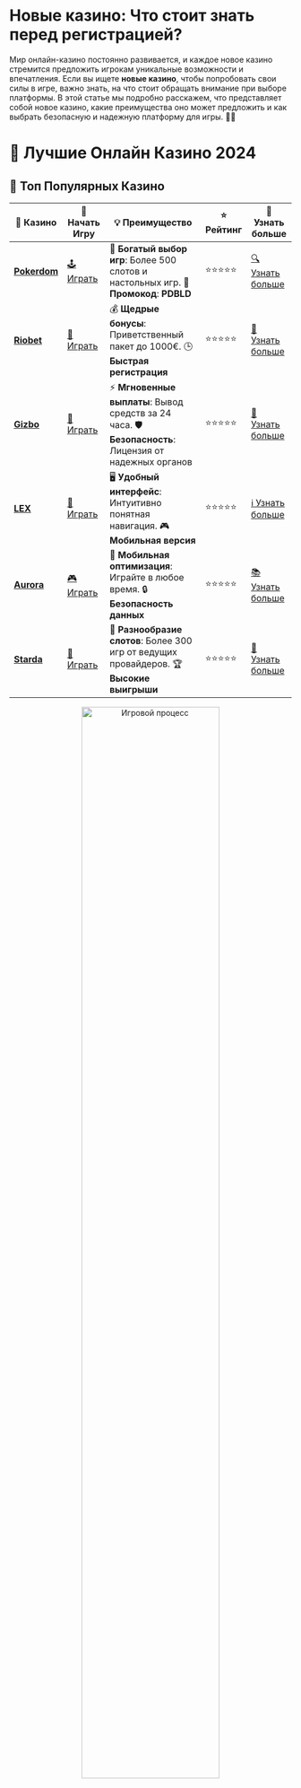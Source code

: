 # **Новые казино: Что стоит знать перед регистрацией?**

Мир онлайн-казино постоянно развивается, и каждое новое казино стремится предложить игрокам уникальные возможности и впечатления. Если вы ищете **новые казино**, чтобы попробовать свои силы в игре, важно знать, на что стоит обращать внимание при выборе платформы. В этой статье мы подробно расскажем, что представляет собой новое казино, какие преимущества оно может предложить и как выбрать безопасную и надежную платформу для игры. 🎰🔥

# 🎰 Лучшие Онлайн Казино 2024

## 🌟 Топ Популярных Казино

| 🎲 **Казино** | 🔗 **Начать Игру** | 💡 **Преимущество** | ⭐ **Рейтинг** | 🔗 **Узнать больше** |
|--------------|---------------------|---------------------|----------------|----------------------|
| [**Pokerdom**](https://brandplay.link/4k77v2yx) | [🕹️ Играть](https://brandplay.link/4k77v2yx) | 🎉 **Богатый выбор игр**: Более 500 слотов и настольных игр. 🎁 **Промокод**: **PDBLD** | ⭐⭐⭐⭐⭐ | [🔍 Узнать больше](https://brandplay.link/4k77v2yx) |
| [**Riobet**](https://brandplay.link/7xBLTPyj) | [🎰 Играть](https://brandplay.link/7xBLTPyj) | 💰 **Щедрые бонусы**: Приветственный пакет до 1000€. 🕒 **Быстрая регистрация** | ⭐⭐⭐⭐⭐ | [📖 Узнать больше](https://brandplay.link/7xBLTPyj) |
| [**Gizbo**](https://brandplay.link/bprXw4YV) | [🎲 Играть](https://brandplay.link/bprXw4YV) | ⚡ **Мгновенные выплаты**: Вывод средств за 24 часа. 🛡️ **Безопасность**: Лицензия от надежных органов | ⭐⭐⭐⭐⭐ | [📝 Узнать больше](https://brandplay.link/bprXw4YV) |
| [**LEX**](https://brandplay.link/zW4hdDFV) | [🤑 Играть](https://brandplay.link/zW4hdDFV) | 🖥️ **Удобный интерфейс**: Интуитивно понятная навигация. 🎮 **Мобильная версия** | ⭐⭐⭐⭐⭐ | [ℹ️ Узнать больше](https://brandplay.link/zW4hdDFV) |
| [**Aurora**](https://10trafic-stat2.com/click/668546556bcc6313411604bd/6766/13032/subaccount) | [🎮 Играть](https://10trafic-stat2.com/click/668546556bcc6313411604bd/6766/13032/subaccount) | 📱 **Мобильная оптимизация**: Играйте в любое время. 🔒 **Безопасность данных** | ⭐⭐⭐⭐⭐ | [📚 Узнать больше](https://10trafic-stat2.com/click/668546556bcc6313411604bd/6766/13032/subaccount) |
| [**Starda**](https://brandplay.link/fB7xwRFL) | [🎯 Играть](https://brandplay.link/fB7xwRFL) | 🎰 **Разнообразие слотов**: Более 300 игр от ведущих провайдеров. 🏆 **Высокие выигрыши** | ⭐⭐⭐⭐⭐ | [🔎 Узнать больше](https://brandplay.link/fB7xwRFL) |

<div align="center">
    <img src="https://i.pinimg.com/originals/87/9e/b9/879eb9354dd0699582408b68f2e253b2.gif" alt="Игровой процесс" width="70%">
</div>

## 💎 Лучшие Бонусы и Акции

| 🎲 **Казино** | 🔗 **Начать Игру** | 💡 **Преимущество** | ⭐ **Рейтинг** | 🔗 **Узнать больше** |
|--------------|---------------------|---------------------|----------------|----------------------|
| [**Kometa**](https://brandplay.link/8ZymQJV8) | [🎰 Играть](https://brandplay.link/8ZymQJV8) | 🎁 **Эксклюзивные бонусы**: Регулярные акции и промо. 🔄 **Программы лояльности** | ⭐⭐⭐⭐☆ | [🔍 Узнать больше](https://brandplay.link/8ZymQJV8) |
| [**R7**](https://brandplay.link/bMd3Yjsw) | [🕹️ Играть](https://brandplay.link/bMd3Yjsw) | 🕒 **Круглосуточная поддержка**: Всегда на связи. 💸 **Высокие лимиты** | ⭐⭐⭐⭐☆ | [📖 Узнать больше](https://brandplay.link/bMd3Yjsw) |
| [**7K**](https://brandplay.link/BvQyFShp) | [🎲 Играть](https://brandplay.link/BvQyFShp) | 🌟 **Эксклюзивные бонусы**: Только для VIP игроков. 🎉 **Сезонные акции** | ⭐⭐⭐⭐☆ | [📝 Узнать больше](https://brandplay.link/BvQyFShp) |
| [**Kent**](https://brandplay.link/Fv2WP3js) | [🤑 Играть](https://brandplay.link/Fv2WP3js) | 📈 **Высокий RTP**: Более 98%. 💼 **Профессиональная поддержка** | ⭐⭐⭐⭐☆ | [ℹ️ Узнать больше](https://brandplay.link/Fv2WP3js) |
| [**1Xslots**](https://brandplay.link/hSB1khtr) | [🎮 Играть](https://brandplay.link/hSB1khtr) | 🎉 **Множество акций**: Еженедельные бонусы и турниры. 🛡️ **Безопасность** | ⭐⭐⭐⭐☆ | [📚 Узнать больше](https://brandplay.link/hSB1khtr) |
| [**Gama**](https://brandplay.link/j6NMKsDz) | [🎯 Играть](https://brandplay.link/j6NMKsDz) | 🔍 **Интуитивный интерфейс**: Легкость использования. 🏅 **Престижные турниры** | ⭐⭐⭐⭐☆ | [🔎 Узнать больше](https://brandplay.link/j6NMKsDz) |

<div align="center">
    <img src="https://i.pinimg.com/originals/87/9e/b9/879eb9354dd0699582408b68f2e253b2.gif" alt="Игровой процесс" width="70%">
</div>

## 🚀 Быстрые Выигрыши и Поддержка

| 🎲 **Казино** | 🔗 **Начать Игру** | 💡 **Преимущество** | ⭐ **Рейтинг** | 🔗 **Узнать больше** |
|--------------|---------------------|---------------------|----------------|----------------------|
| [**Onion**](https://brandplay.link/zBGRVpQ9) | [🎰 Играть](https://brandplay.link/zBGRVpQ9) | 🤑 **Низкие ставки**: Идеально для начинающих. 🔄 **Быстрые выводы** | ⭐⭐⭐⭐☆ | [🔍 Узнать больше](https://brandplay.link/zBGRVpQ9) |
| [**Чемпион**](https://temon-gter.cfd/go/lRq?p80412p304504pcc44t17455) | [🕹️ Играть](https://temon-gter.cfd/go/lRq?p80412p304504pcc44t17455) | 🏅 **Лояльная программа**: Награды за активность. 🎁 **Ежемесячные бонусы** | ⭐⭐⭐⭐☆ | [📖 Узнать больше](https://temon-gter.cfd/go/lRq?p80412p304504pcc44t17455) |
| [**Vavada**](https://vavadapartner.pro/?promo=ea5c9275-6854-4505-94fc-95ab18221945-linkb2) | [🎲 Играть](https://vavadapartner.pro/?promo=ea5c9275-6854-4505-94fc-95ab18221945-linkb2) | 🚀 **Быстрая регистрация**: Начните играть мгновенно. 🔐 **Безопасные транзакции** | ⭐⭐⭐⭐☆ | [📝 Узнать больше](https://vavadapartner.pro/?promo=ea5c9275-6854-4505-94fc-95ab18221945-linkb2) |
| [**Friends**](https://gofriends.kim/linkb2) | [🤑 Играть](https://gofriends.kim/linkb2) | 🤝 **Социальные игры**: Играйте с друзьями. 🌐 **Мультиплатформенность** | ⭐⭐⭐⭐☆ | [ℹ️ Узнать больше](https://gofriends.kim/linkb2) |
| [**1WIN**](https://brandplay.link/smXVpBbG) | [🎮 Играть](https://brandplay.link/smXVpBbG) | 🏆 **Спортивные ставки**: Широкий выбор видов спорта. 💵 **Высокие коэффициенты** | ⭐⭐⭐⭐☆ | [📚 Узнать больше](https://brandplay.link/smXVpBbG) |
| [**Drip**](https://drp-ircp01.com/c07e6a3db) | [🎯 Играть](https://drp-ircp01.com/c07e6a3db) | 🌐 **Инновационные игры**: Новейшие игровые технологии. 🛡️ **Высокая безопасность** | ⭐⭐⭐⭐☆ | [🔎 Узнать больше](https://drp-ircp01.com/c07e6a3db) |
| [**JoyCasino**](https://rpc30.call2me.pro/?/ru/registration?apkpop=0&partner=p24970p3291217pc98f) | [🎰 Играть](https://rpc30.call2me.pro/?/ru/registration?apkpop=0&partner=p24970p3291217pc98f) | 🎁 **Приятные бонусы**: Ежедневные акции и подарки. 🕹️ **Разнообразие игр** | ⭐⭐⭐⭐☆ | [🔍 Узнать больше](https://rpc30.call2me.pro/?/ru/registration?apkpop=0&partner=p24970p3291217pc98f) |

<div align="center">
    <img src="https://i.pinimg.com/originals/87/9e/b9/879eb9354dd0699582408b68f2e253b2.gif" alt="Игровой процесс" width="70%">
</div>
---

✨ **Выбирайте лучшее казино для себя и наслаждайтесь игрой! Удачи!** ✨
![Картинка казино](https://i.pinimg.com/originals/a9/29/6e/a9296ea1cf6a7c20a985e593451f0323.png)

## Что такое **новые казино**? 🚀

**Новые казино** — это платформы для онлайн-игр, которые недавно появились на рынке. Такие казино часто предлагают интересные бонусы, новые игры и усовершенствованные функции, чтобы привлечь внимание игроков. Обычно они предлагают свежий опыт игры и могут иметь улучшенную мобильную версию, более удобный интерфейс или уникальные игровые механики.

### Почему стоит обратить внимание на **новые казино**?

Есть несколько причин, почему стоит попробовать **новые казино**:

1. **Свежие бонусы и акции** 💥  
   Новые казино часто привлекают игроков щедрыми бонусами на регистрацию, фриспинами и другими акциями. Это шанс начать играть с выгодными условиями и получить больше шансов на выигрыш.

2. **Новые игровые автоматы** 🎮  
   Новые казино часто сотрудничают с ведущими провайдерами игр, что позволяет им предлагать самые современные и инновационные слоты. Это отличная возможность попробовать новые игры, которые могут быть недоступны на старых платформах.

3. **Современные функции и интерфейс** 🖥️  
   Новые казино могут предложить улучшенные мобильные приложения, интуитивно понятные интерфейсы и новые технологии, такие как блокчейн и криптовалютные платежи. Это повышает удобство и безопасность игры.

4. **Безопасность и инновации** 🔒  
   Новые казино часто используют самые современные технологии безопасности, чтобы защитить персональные данные и финансовые транзакции игроков. Это дает игрокам уверенность в защите своих средств и информации.

## Как выбрать **новое казино**? 🧐

При выборе нового казино важно учитывать несколько ключевых факторов, чтобы играть с комфортом и безопасностью.

### 1. **Лицензия и безопасность** 🔑

Первое, на что стоит обратить внимание — это наличие лицензии у казино. Лицензия от регулирующих органов, таких как MGA (Мальта), UKGC (Великобритания) или Curacao, гарантирует, что казино работает в рамках законодательства и соблюдает принципы честной игры. Также стоит проверить, используют ли они технологии шифрования (например, SSL), чтобы защитить ваши данные и финансовые операции.

### 2. **Репутация и отзывы** 📣

Поищите отзывы о новом казино на независимых форумах и в социальных сетях. Отзывы реальных игроков помогут вам понять, насколько честно работает казино, и есть ли у него проблемы с выплатами или другими аспектами.

### 3. **Выбор игр** 🎰

Убедитесь, что новое казино предлагает разнообразные игры, включая слоты, настольные игры и игры с живыми дилерами. Чем больше игр, тем лучше, так как это дает вам возможность выбирать и экспериментировать с разными жанрами.

### 4. **Методы платежей** 💳

Проверьте, какие методы оплаты доступны в новом казино. Хорошее казино должно предлагать различные способы внесения депозитов и вывода средств, включая кредитные карты, электронные кошельки, а также криптовалюты, если вы предпочитаете анонимные переводы.

### 5. **Бонусы и промоакции** 🎉

Новые казино часто предлагают привлекательные бонусы, такие как бездепозитные бонусы, фриспины или бонусы на первый депозит. Убедитесь, что бонусы имеют понятные условия отыгрыша и не скрывают неприятных сюрпризов.

## Преимущества игры в **новых казино** 🌟

1. **Инновационные игры**  
   Новые казино часто предлагают уникальные слоты и другие игры, которые не доступны в более старых казино. Это отличная возможность попробовать новые механики и графику.

2. **Щедрые бонусы и акции**  
   Чтобы привлечь новых игроков, многие платформы предлагают щедрые бонусы за регистрацию и активные действия на сайте. Это может включать не только денежные бонусы, но и фриспины, кэшбэки и другие привилегии.

3. **Мобильные приложения и удобство**  
   Современные новые казино часто имеют удобные мобильные приложения, которые позволяют играть в любой момент с телефона или планшета.

4. **Высокий уровень безопасности**  
   Новые казино обычно используют самые современные технологии защиты данных, чтобы обеспечить игрокам безопасную среду для игры.

5. **Интерактивные функции и технологии**  
   Множество новых казино внедряют инновационные функции, такие как игры с виртуальной реальностью (VR) или поддержку криптовалют, что расширяет возможности для игроков.

## Важные аспекты для игры в **новых казино** 💡

### 1. **Будьте внимательны к условиям бонусов**

Как и на других платформах, бонусы в новых казино часто имеют требования по отыгрышу. Перед тем как принять бонус, внимательно изучите условия, чтобы избежать неприятных сюрпризов.

### 2. **Не спешите с большими ставками**

Хотя новое казино может предложить заманчивые бонусы, всегда важно начать с небольших ставок и играть осторожно, чтобы оценить, насколько платформа подходит для вас.

### 3. **Следите за сроками действия бонусов**

Бонусы часто имеют срок действия. Обратите внимание на временные ограничения и отыгрыш, чтобы успеть воспользоваться предложениями в срок.

## Заключение: **Новые казино** — это шанс на новый игровой опыт!

**Новые казино** — это отличная возможность для игроков, которые хотят испытать что-то новое и получить доступ к свежим бонусам, играм и технологиям. Но важно помнить, что, как и с любым выбором, всегда стоит тщательно проверять лицензию, репутацию и условия игры, чтобы избежать неприятных ситуаций. 🌟

Не забывайте, что главная цель игры — это удовольствие. С правильным подходом к выбору платформы и осознанием всех нюансов, **новые казино** могут стать отличным местом для незабываемых игровых впечатлений. Удачи вам и ярких побед! 🎉🍀

